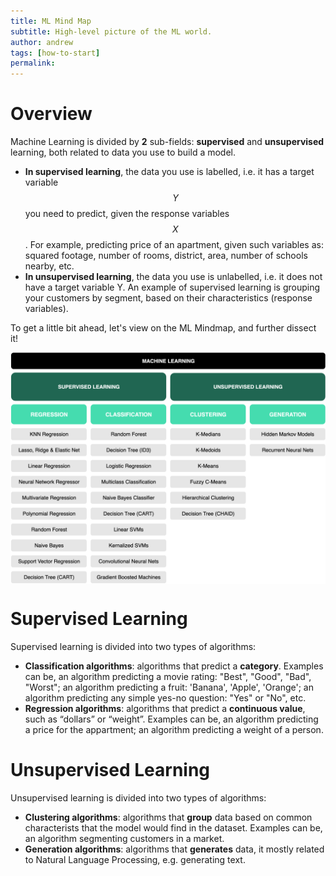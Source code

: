 ```yaml
---
title: ML Mind Map
subtitle: High-level picture of the ML world.
author: andrew
tags: [how-to-start]
permalink:
---
```


# Overview
Machine Learning is divided by **2** sub-fields: **supervised** and **unsupervised** learning, both related to data you use to build a model.

- **In supervised learning**, the data you use is labelled, i.e. it has a target variable $$Y$$ you need to predict, 
given the response variables $$X$$. For example, predicting price of an apartment, given such variables as: squared 
footage, number of rooms, district, area, number of schools nearby, etc.
- **In unsupervised learning**, the data you use is unlabelled, i.e. it does not have a target variable Y. An example of supervised learning is 
grouping your customers by segment, based on their characteristics (response variables).

To get a little bit ahead, let's view on the ML Mindmap, and further dissect it!

<img src="/uploads/doc/getting_started/mindmap.png" align="middle">


# Supervised Learning
Supervised learning is divided into two types of algorithms:
- **Classification algorithms**: algorithms that predict a **category**. Examples can be, an algorithm predicting a movie rating: "Best", "Good", "Bad", "Worst"; an algorithm predicting a fruit: 'Banana', 'Apple', 'Orange'; 
 an algorithm predicting any simple yes-no question: "Yes" or "No", etc.
- **Regression algorithms**: algorithms that predict a **continuous value**, such as “dollars” or “weight”. Examples can be, an algorithm predicting a price for the appartment;
an algorithm predicting a weight of a person.

# Unsupervised Learning
Unsupervised learning is divided into two types of algorithms:
- **Clustering algorithms**: algorithms that **group** data based on common characterists that the model
would find in the dataset. Examples can be, an algorithm segmenting customers in a market.
- **Generation algorithms**: algorithms that **generates** data, it mostly related to Natural Language Processing, e.g. generating text. 